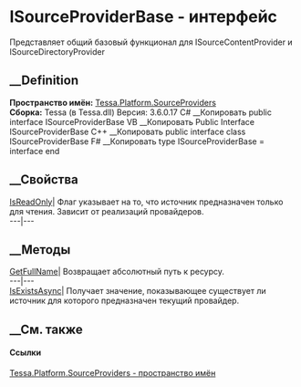 # ISourceProviderBase - интерфейс
Представляет общий базовый функционал для ISourceContentProvider и
ISourceDirectoryProvider
## __Definition
 **Пространство имён:**
[Tessa.Platform.SourceProviders](N_Tessa_Platform_SourceProviders.htm)  
 **Сборка:** Tessa (в Tessa.dll) Версия: 3.6.0.17
C# __Копировать
     public interface ISourceProviderBase
VB __Копировать
     Public Interface ISourceProviderBase
C++ __Копировать
     public interface class ISourceProviderBase
F# __Копировать
     type ISourceProviderBase = interface end
##  __Свойства
[IsReadOnly](P_Tessa_Platform_SourceProviders_ISourceProviderBase_IsReadOnly.htm)|
Флаг указывает на то, что источник предназначен только для чтения. Зависит от
реализаций провайдеров.  
---|---  
## __Методы
[GetFullName](M_Tessa_Platform_SourceProviders_ISourceProviderBase_GetFullName.htm)|
Возвращает абсолютный путь к ресурсу.  
---|---  
[IsExistsAsync](M_Tessa_Platform_SourceProviders_ISourceProviderBase_IsExistsAsync.htm)|
Получает значение, показывающее существует ли источник для которого
предназначен текущий провайдер.  
## __См. также
#### Ссылки
[Tessa.Platform.SourceProviders - пространство
имён](N_Tessa_Platform_SourceProviders.htm)
